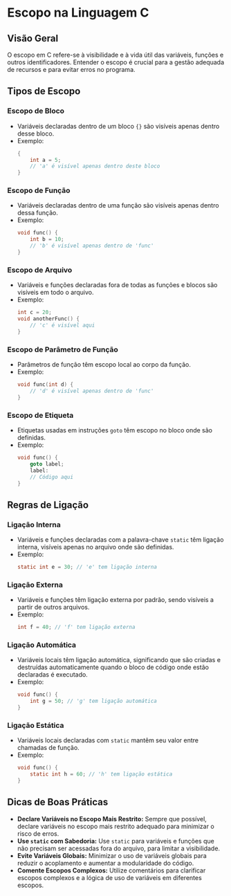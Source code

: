 
# Escopo na Linguagem C

## Visão Geral
O escopo em C refere-se à visibilidade e à vida útil das variáveis, funções e outros identificadores. Entender o escopo é crucial para a gestão adequada de recursos e para evitar erros no programa.

## Tipos de Escopo

### Escopo de Bloco
- Variáveis declaradas dentro de um bloco `{}` são visíveis apenas dentro desse bloco.
- Exemplo:
  ```c
  {
      int a = 5;
      // 'a' é visível apenas dentro deste bloco
  }
  ```

### Escopo de Função
- Variáveis declaradas dentro de uma função são visíveis apenas dentro dessa função.
- Exemplo:
  ```c
  void func() {
      int b = 10;
      // 'b' é visível apenas dentro de 'func'
  }
  ```

### Escopo de Arquivo
- Variáveis e funções declaradas fora de todas as funções e blocos são visíveis em todo o arquivo.
- Exemplo:
  ```c
  int c = 20;
  void anotherFunc() {
      // 'c' é visível aqui
  }
  ```

### Escopo de Parâmetro de Função
- Parâmetros de função têm escopo local ao corpo da função.
- Exemplo:
  ```c
  void func(int d) {
      // 'd' é visível apenas dentro de 'func'
  }
  ```

### Escopo de Etiqueta
- Etiquetas usadas em instruções `goto` têm escopo no bloco onde são definidas.
- Exemplo:
  ```c
  void func() {
      goto label;
      label: 
      // Código aqui
  }
  ```

## Regras de Ligação

### Ligação Interna
- Variáveis e funções declaradas com a palavra-chave `static` têm ligação interna, visíveis apenas no arquivo onde são definidas.
- Exemplo:
  ```c
  static int e = 30; // 'e' tem ligação interna
  ```

### Ligação Externa
- Variáveis e funções têm ligação externa por padrão, sendo visíveis a partir de outros arquivos.
- Exemplo:
  ```c
  int f = 40; // 'f' tem ligação externa
  ```

### Ligação Automática
- Variáveis locais têm ligação automática, significando que são criadas e destruídas automaticamente quando o bloco de código onde estão declaradas é executado.
- Exemplo:
  ```c
  void func() {
      int g = 50; // 'g' tem ligação automática
  }
  ```

### Ligação Estática
- Variáveis locais declaradas com `static` mantêm seu valor entre chamadas de função.
- Exemplo:
  ```c
  void func() {
      static int h = 60; // 'h' tem ligação estática
  }
  ```

## Dicas de Boas Práticas
- **Declare Variáveis no Escopo Mais Restrito:** Sempre que possível, declare variáveis no escopo mais restrito adequado para minimizar o risco de erros.
- **Use `static` com Sabedoria:** Use `static` para variáveis e funções que não precisam ser acessadas fora do arquivo, para limitar a visibilidade.
- **Evite Variáveis Globais:** Minimizar o uso de variáveis globais para reduzir o acoplamento e aumentar a modularidade do código.
- **Comente Escopos Complexos:** Utilize comentários para clarificar escopos complexos e a lógica de uso de variáveis em diferentes escopos.
